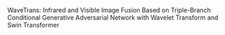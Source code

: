 WaveTrans: Infrared and Visible Image Fusion Based on Triple-Branch Conditional Generative Adversarial Network with Wavelet Transform and Swin Transformer
